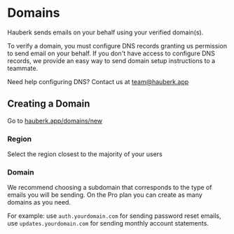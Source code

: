 # Domains

Hauberk sends emails on your behalf using your verified domain(s).

To verify a domain, you must configure DNS records granting us permission to send email on your behalf. If you don't have access to configure DNS records, we provide an easy way to send domain setup instructions to a teammate.

Need help configuring DNS? Contact us at [team@hauberk.app](mailto:team@hauberk.app)

## Creating a Domain

Go to [hauberk.app/domains/new](/domains/new)

### Region

Select the region closest to the majority of your users

### Domain

We recommend choosing a subdomain that corresponds to the type of emails you will be sending. On the Pro plan you can create as many domains as you need.

For example: use `auth.yourdomain.com` for sending password reset emails, use `updates.yourdomain.com` for sending monthly account statements.
